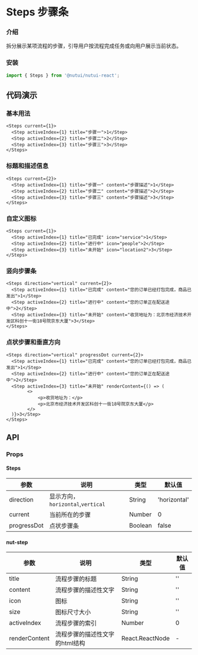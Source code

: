 # Steps 步骤条

### 介绍

拆分展示某项流程的步骤，引导用户按流程完成任务或向用户展示当前状态。

### 安装

```javascript
import { Steps } from '@nutui/nutui-react';
```

## 代码演示

### 基本用法

```tsx
<Steps current={1}>
  <Step activeIndex={1} title="步骤一">1</Step>
  <Step activeIndex={2} title="步骤二">2</Step>
  <Step activeIndex={3} title="步骤三">3</Step>
</Steps>
```

### 标题和描述信息

```tsx
<Steps current={2}>
  <Step activeIndex={1} title="步骤一" content="步骤描述">1</Step>
  <Step activeIndex={2} title="步骤二" content="步骤描述">2</Step>
  <Step activeIndex={3} title="步骤三" content="步骤描述">3</Step>
</Steps>
```

### 自定义图标

```tsx
<Steps current={1}>
  <Step activeIndex={1} title="已完成" icon="service">1</Step>
  <Step activeIndex={2} title="进行中" icon="people">2</Step> 
  <Step activeIndex={3} title="未开始" icon="location2">3</Step>
</Steps>
```

### 竖向步骤条

```tsx
<Steps direction="vertical" current={2}>
  <Step activeIndex={1} title="已完成" content="您的订单已经打包完成，商品已发出">1</Step>
  <Step activeIndex={2} title="进行中" content="您的订单正在配送途中">2</Step>
  <Step activeIndex={3} title="未开始" content="收货地址为：北京市经济技术开发区科创十一街18号院京东大厦">3</Step>
</Steps>
```

### 点状步骤和垂直方向
```tsx
<Steps direction="vertical" progressDot current={2}>
  <Step activeIndex={1} title="已完成" content="您的订单已经打包完成，商品已发出">1</Step>
  <Step activeIndex={2} title="进行中" content="您的订单正在配送途中">2</Step>
  <Step activeIndex={3} title="未开始" renderContent={() => (
        <>
            <p>收货地址为：</p>
            <p>北京市经济技术开发区科创十一街18号院京东大厦</p>
        </>
  )}>3</Step>
</Steps>
```


## API

### Props

#### Steps

| 参数                   | 说明                                                        | 类型           | 默认值      |
| ---------------------- | ----------------------------------------------------------- | -------------- | ----------- |
| direction	             | 	显示方向，`horizontal`,`vertical`  | String        | 'horizontal'  | 
| current	               | 	当前所在的步骤           | Number        | 0      |
| progressDot            |  点状步骤条     | Boolean | false         |



#### nut-step

| 参数           | 说明                   | 类型     | 默认值      |
| ---------------- | ---------------------- | ------------ | ----------- |
| title            | 流程步骤的标题         | String | '' |
| content          | 流程步骤的描述性文字       | String | '' |
| icon          | 图标       | String | '' |
| size          | 图标尺寸大小       | String | '' |
| activeIndex          | 流程步骤的索引       | Number | 0 |
| renderContent         | 流程步骤的描述性文字的html结构      | React.ReactNode | - |
